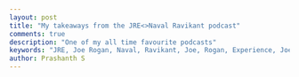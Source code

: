 ```yaml
---
layout: post
title: "My takeaways from the JRE<>Naval Ravikant podcast"
comments: true
description: "One of my all time favourite podcasts"
keywords: "JRE, Joe Rogan, Naval, Ravikant, Joe, Rogan, Experience, Joe Rogan Experience"
author: Prashanth S
---
```

